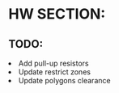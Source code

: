 HW SECTION:
====

TODO:
----

<li> Add pull-up resistors </li>
<li> Update restrict zones </li>
<li> Update polygons clearance </li>
